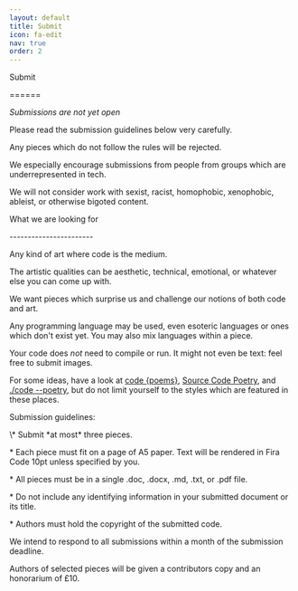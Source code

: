 ```yaml
---
layout: default
title: Submit
icon: fa-edit
nav: true
order: 2
---
```


Submit
<p>======</p>
<p></p>

*Submissions are not yet open*
<p></p>
Please read the submission guidelines below very carefully.

Any pieces which do not follow the rules will be rejected.

We especially encourage submissions from people from groups which are underrepresented in tech.

We will not consider work with sexist, racist, homophobic, xenophobic, ableist, or otherwise bigoted content.
<p></p>
What we are looking for
<p>-----------------------</p>
<p></p>
Any kind of <span class="has-text-info">art</span> where <span class="has-text-primary">code</span> is the medium.

The artistic qualities can be aesthetic, technical, emotional, or whatever else you can come up with.

We want pieces which surprise us and challenge our notions of both <span class="has-text-primary">code</span> and <span class="has-text-info">art</span>.

Any programming language may be used, even esoteric languages or ones which don't exist yet. You may also mix languages within a piece.

Your <span class="has-text-primary">code</span> does *not* need to compile or run. It might not even be text: feel free to submit images.

For some ideas, have a look at [code {poems}](code-poems.com), [Source Code Poetry](https://www.sourcecodepoetry.com/), and [./code --poetry](http://code-poetry.com/), but do not limit yourself to the styles which are featured in these places.

<p></p>
Submission guidelines:
<p></p>
\* Submit *at most* three pieces.

\* Each piece must fit on a page of A5 paper. Text will be rendered in Fira Code 10pt unless specified by you.

\* All pieces must be in a single .doc, .docx, .md, .txt, or .pdf file.

\* Do not include any identifying information in your submitted document or its title.

\* Authors must hold the copyright of the submitted <span class="has-text-primary">code</span>.
<p></p>
We intend to respond to all submissions within a month of the submission deadline.

Authors of selected pieces will be given a contributors copy and an honorarium of £10.